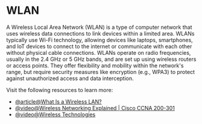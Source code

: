 # WLAN

A Wireless Local Area Network (WLAN) is a type of computer network that uses wireless data connections to link devices within a limited area. WLANs typically use Wi-Fi technology, allowing devices like laptops, smartphones, and IoT devices to connect to the internet or communicate with each other without physical cable connections. WLANs operate on radio frequencies, usually in the 2.4 GHz or 5 GHz bands, and are set up using wireless routers or access points. They offer flexibility and mobility within the network's range, but require security measures like encryption (e.g., WPA3) to protect against unauthorized access and data interception.

Visit the following resources to learn more:

- [@article@What Is a Wireless LAN?](https://www.cisco.com/c/en/us/products/wireless/wireless-lan.html)
- [@video@Wireless Networking Explained | Cisco CCNA 200-301](https://www.youtube.com/watch?v=Uz-RTurph3c)
- [@video@Wireless Technologies](https://www.youtube.com/watch?v=_VwpcLiBkAQ)
